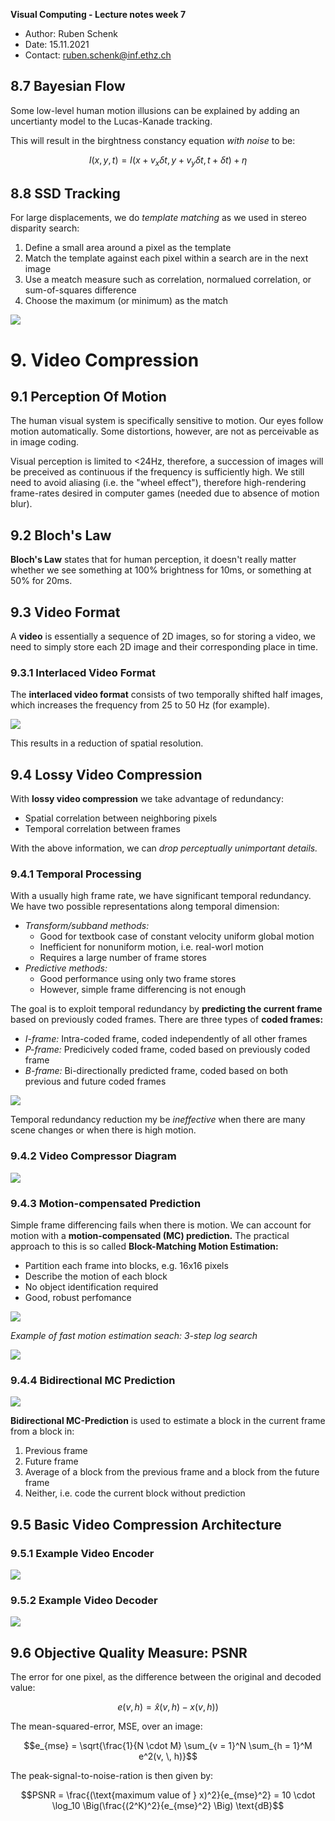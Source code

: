 **Visual Computing - Lecture notes week 7**

- Author: Ruben Schenk
- Date: 15.11.2021
- Contact: ruben.schenk@inf.ethz.ch

## 8.7 Bayesian Flow

Some low-level human motion illusions can be explained by adding an uncertianty model to the Lucas-Kanade tracking.

This will result in the birghtness constancy equation _with noise_ to be:

$$I(x, \, y, \, t) = I(x + v_x \delta t, \, y + v_y \delta t, \, t + \delta t) + \eta$$

## 8.8 SSD Tracking

For large displacements, we do _template matching_ as we used in stereo disparity search:

1. Define a small area around a pixel as the template
2. Match the template against each pixel within a search are in the next image
3. Use a meatch measure such as correlation, normalued correlation, or sum-of-squares difference
4. Choose the maximum (or minimum) as the match

![](./Figures/VisComp_Fig7-1.PNG)

# 9. Video Compression

## 9.1 Perception Of Motion

The human visual system is specifically sensitive to motion. Our eyes follow motion automatically. Some distortions, however, are not as perceivable as in image coding.

Visual perception is limited to <24Hz, therefore, a succession of images will be preceived as continuous if the frequency is sufficiently high. We still need to avoid aliasing (i.e. the "wheel effect"), therefore high-rendering frame-rates desired in computer games (needed due to absence of motion blur).

## 9.2 Bloch's Law

**Bloch's Law** states that for human perception, it doesn't really matter whether we see something at 100% brightness for 10ms, or something at 50% for 20ms.

## 9.3 Video Format

A **video** is essentially a sequence of 2D images, so for storing a video, we need to simply store each 2D image and their corresponding place in time.

### 9.3.1 Interlaced Video Format

The **interlaced video format** consists of two temporally shifted half images, which increases the frequency from 25 to 50 Hz (for example).

![](./Figures/VisComp_Fig7-2.PNG)

This results in a reduction of spatial resolution.

## 9.4 Lossy Video Compression

With **lossy video compression** we take advantage of redundancy:

- Spatial correlation between neighboring pixels
- Temporal correlation between frames

With the above information, we can _drop perceptually unimportant details._

### 9.4.1 Temporal Processing

With a usually high frame rate, we have significant temporal redundancy. We have two possible representations along temporal dimension:

- _Transform/subband methods:_
    - Good for textbook case of constant velocity uniform global motion
    - Inefficient for nonuniform motion, i.e. real-worl motion
    - Requires a large number of frame stores
- _Predictive methods:_
    - Good performance using only two frame stores
    - However, simple frame differencing is not enough

The goal is to exploit temporal redundancy by **predicting the current frame** based on previously coded frames. There are three types of **coded frames:**

- _I-frame:_ Intra-coded frame, coded independently of all other frames
- _P-frame:_ Predicively coded frame, coded based on previously coded frame
- _B-frame:_ Bi-directionally predicted frame, coded based on both previous and future coded frames

![](./Figures/VisComp_Fig7-3.PNG)

Temporal redundancy reduction my be _ineffective_ when there are many scene changes or when there is high motion.

### 9.4.2 Video Compressor Diagram

![](./Figures/VisComp_Fig7-4.PNG)

### 9.4.3 Motion-compensated Prediction

Simple frame differencing fails when there is motion. We can account for motion with a **motion-compensated (MC) prediction.** The practical approach to this is so called **Block-Matching Motion Estimation:**

- Partition each frame into blocks, e.g. 16x16 pixels
- Describe the motion of each block
- No object identification required
- Good, robust perfomance

![](./Figures/VisComp_Fig7-5.PNG)

_Example of fast motion estimation seach: 3-step log search_

![](./Figures/VisComp_Fig7-6.PNG)

### 9.4.4 Bidirectional MC Prediction

![](./Figures/VisComp_Fig7-7.PNG)

**Bidirectional MC-Prediction** is used to estimate a block in the current frame from a block in:

1. Previous frame
2. Future frame
3. Average of a block from the previous frame and a block from the future frame
4. Neither, i.e. code the current block without prediction

## 9.5 Basic Video Compression Architecture

### 9.5.1 Example Video Encoder

![](./Figures/VisComp_Fig7-8.PNG)

### 9.5.2 Example Video Decoder

![](./Figures/VisComp_Fig7-9.PNG)

## 9.6 Objective Quality Measure: PSNR

The error for one pixel, as the difference between the original and decoded value:

$$e(v, \, h) = \hat{x}(v, \, h) - x(v, \, h))$$

The mean-squared-error, MSE, over an image:

$$e_{mse} = \sqrt{\frac{1}{N \cdot M} \sum_{v = 1}^N \sum_{h = 1}^M e^2(v, \, h)}$$

The peak-signal-to-noise-ration is then given by:

$$PSNR = \frac{(\text{maximum value of } x)^2}{e_{mse}^2} = 10 \cdot \log_10 \Big(\frac{(2^K)^2}{e_{mse}^2} \Big) \text{dB}$$
